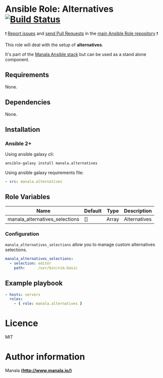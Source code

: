# Ansible Role: Alternatives [![Build Status](https://travis-ci.org/manala/ansible-role-alternatives.svg?branch=master)](https://travis-ci.org/manala/ansible-role-alternatives)

:exclamation: [Report issues](https://github.com/manala/ansible-roles/issues) and [send Pull Requests](https://github.com/manala/ansible-roles/pulls) in the [main Ansible Role repository](https://github.com/manala/ansible-roles) :exclamation:

This role will deal with the setup of __alternatives__.

It's part of the [Manala Ansible stack](http://www.manala.io) but can be used as a stand alone component.

## Requirements

None.

## Dependencies

None.

## Installation

### Ansible 2+

Using ansible galaxy cli:

```bash
ansible-galaxy install manala.alternatives
```

Using ansible galaxy requirements file:

```yaml
- src: manala.alternatives
```

## Role Variables

| Name                           | Default| Type  | Description   |
|------------------------------- |------- |------ |-------------  |
| manala_alternatives_selections | []     | Array | Alternatives  |

### Configuration

`manala_alternatives_selections` allow you to manage custom alternatives selections.

```yaml
manala_alternatives_selections:
  - selection: editor
    path:      /usr/bin/vim.basic
```

## Example playbook

```yaml
- hosts: servers
  roles:
    - { role: manala.alternatives }
```

# Licence

MIT

# Author information

Manala [**(http://www.manala.io/)**](http://www.manala.io)
